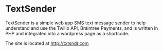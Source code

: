 TextSender
==========

TextSender is a simple web app SMS text message sender to help understand and use the Twilio API, Braintree Payments, and is written in PHP and integrated into a wordpress page as a shortcode.

The site is located at http://txtsndr.com
